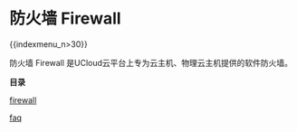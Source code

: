 # 防火墙 Firewall

{{indexmenu_n>30}}

防火墙 Firewall 是UCloud云平台上专为云主机、物理云主机提供的软件防火墙。

**目录**

[firewall](/network/firewall/firewall)

[faq](/network/firewall/faq)
